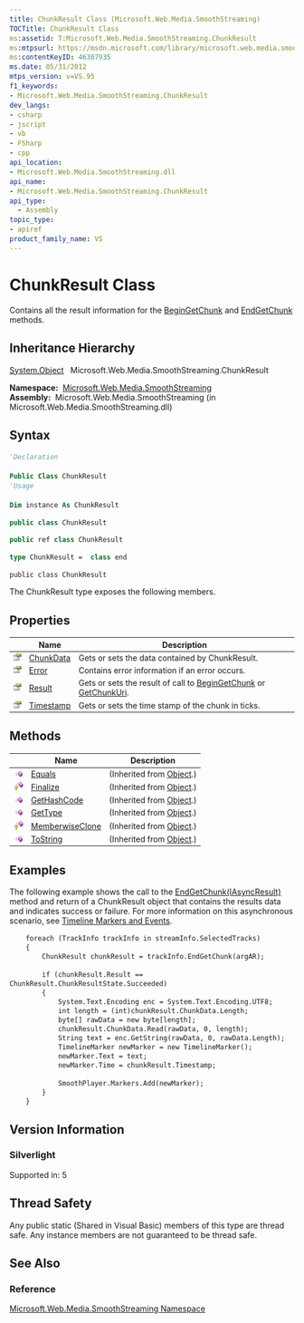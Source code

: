 ```yaml
---
title: ChunkResult Class (Microsoft.Web.Media.SmoothStreaming)
TOCTitle: ChunkResult Class
ms:assetid: T:Microsoft.Web.Media.SmoothStreaming.ChunkResult
ms:mtpsurl: https://msdn.microsoft.com/library/microsoft.web.media.smoothstreaming.chunkresult(v=VS.95)
ms:contentKeyID: 46307935
ms.date: 05/31/2012
mtps_version: v=VS.95
f1_keywords:
- Microsoft.Web.Media.SmoothStreaming.ChunkResult
dev_langs:
- csharp
- jscript
- vb
- FSharp
- cpp
api_location:
- Microsoft.Web.Media.SmoothStreaming.dll
api_name:
- Microsoft.Web.Media.SmoothStreaming.ChunkResult
api_type:
  - Assembly
topic_type:
- apiref
product_family_name: VS
---
```


# ChunkResult Class

Contains all the result information for the [BeginGetChunk](trackinfo-begingetchunk-method-microsoft-web-media-smoothstreaming_1.md) and [EndGetChunk](trackinfo-endgetchunk-method-microsoft-web-media-smoothstreaming_1.md) methods.

## Inheritance Hierarchy

 [System.Object](https://msdn.microsoft.com/library/e5kfa45b\(v=vs.95\))  
  Microsoft.Web.Media.SmoothStreaming.ChunkResult  

**Namespace:**  [Microsoft.Web.Media.SmoothStreaming](microsoft-web-media-smoothstreaming-namespace_1.md)  
**Assembly:**  Microsoft.Web.Media.SmoothStreaming (in Microsoft.Web.Media.SmoothStreaming.dll)

## Syntax

```vb
'Declaration

Public Class ChunkResult
'Usage

Dim instance As ChunkResult
```

```csharp
public class ChunkResult
```

```cpp
public ref class ChunkResult
```

``` fsharp
type ChunkResult =  class end
```

```jscript
public class ChunkResult
```

The ChunkResult type exposes the following members.

## Properties

||Name|Description|
|--- |--- |--- |
|![Public property](images/Ff728140.pubproperty(en-us,VS.90).gif "Public property")|[ChunkData](chunkresult-chunkdata-property-microsoft-web-media-smoothstreaming_1.md)|Gets or sets the data contained by ChunkResult.|
|![Public property](images/Ff728140.pubproperty(en-us,VS.90).gif "Public property")|[Error](chunkresult-error-property-microsoft-web-media-smoothstreaming_1.md)|Contains error information if an error occurs.|
|![Public property](images/Ff728140.pubproperty(en-us,VS.90).gif "Public property")|[Result](chunkresult-result-property-microsoft-web-media-smoothstreaming_1.md)|Gets or sets the result of call to [BeginGetChunk](trackinfo-begingetchunk-method-microsoft-web-media-smoothstreaming_1.md) or [GetChunkUri](trackinfo-getchunkuri-method-microsoft-web-media-smoothstreaming_1.md).|
|![Public property](images/Ff728140.pubproperty(en-us,VS.90).gif "Public property")|[Timestamp](chunkresult-timestamp-property-microsoft-web-media-smoothstreaming_1.md)|Gets or sets the time stamp of the chunk in ticks.|


## Methods

||Name|Description|
|--- |--- |--- |
|![Public method](images/Ff728153.pubmethod(en-us,VS.90).gif "Public method")|[Equals](https://msdn.microsoft.com/library/bsc2ak47(v=vs.95))|(Inherited from [Object](https://msdn.microsoft.com/library/e5kfa45b(v=vs.95)).)|
|![Protected method](images/Ff728153.protmethod(en-us,VS.90).gif "Protected method")|[Finalize](https://msdn.microsoft.com/library/4k87zsw7(v=vs.95))|(Inherited from [Object](https://msdn.microsoft.com/library/e5kfa45b(v=vs.95)).)|
|![Public method](images/Ff728153.pubmethod(en-us,VS.90).gif "Public method")|[GetHashCode](https://msdn.microsoft.com/library/zdee4b3y(v=vs.95))|(Inherited from [Object](https://msdn.microsoft.com/library/e5kfa45b(v=vs.95)).)|
|![Public method](images/Ff728153.pubmethod(en-us,VS.90).gif "Public method")|[GetType](https://msdn.microsoft.com/library/dfwy45w9(v=vs.95))|(Inherited from [Object](https://msdn.microsoft.com/library/e5kfa45b(v=vs.95)).)|
|![Protected method](images/Ff728153.protmethod(en-us,VS.90).gif "Protected method")|[MemberwiseClone](https://msdn.microsoft.com/library/57ctke0a(v=vs.95))|(Inherited from [Object](https://msdn.microsoft.com/library/e5kfa45b(v=vs.95)).)|
|![Public method](images/Ff728153.pubmethod(en-us,VS.90).gif "Public method")|[ToString](https://msdn.microsoft.com/library/7bxwbwt2(v=vs.95))|(Inherited from [Object](https://msdn.microsoft.com/library/e5kfa45b(v=vs.95)).)|


## Examples

The following example shows the call to the [EndGetChunk(IAsyncResult)](trackinfo-endgetchunk-method-microsoft-web-media-smoothstreaming_1.md) method and return of a ChunkResult object that contains the results data and indicates success or failure. For more information on this asynchronous scenario, see [Timeline Markers and Events](timeline-markers-and-events.md).

``` 
    foreach (TrackInfo trackInfo in streamInfo.SelectedTracks)
    {
        ChunkResult chunkResult = trackInfo.EndGetChunk(argAR);

        if (chunkResult.Result == ChunkResult.ChunkResultState.Succeeded)
        {
            System.Text.Encoding enc = System.Text.Encoding.UTF8;
            int length = (int)chunkResult.ChunkData.Length;
            byte[] rawData = new byte[length];
            chunkResult.ChunkData.Read(rawData, 0, length);
            String text = enc.GetString(rawData, 0, rawData.Length);
            TimelineMarker newMarker = new TimelineMarker();
            newMarker.Text = text;
            newMarker.Time = chunkResult.Timestamp;

            SmoothPlayer.Markers.Add(newMarker);
        }
    }
```

## Version Information

### Silverlight

Supported in: 5  

## Thread Safety

Any public static (Shared in Visual Basic) members of this type are thread safe. Any instance members are not guaranteed to be thread safe.

## See Also

### Reference

[Microsoft.Web.Media.SmoothStreaming Namespace](microsoft-web-media-smoothstreaming-namespace_1.md)

